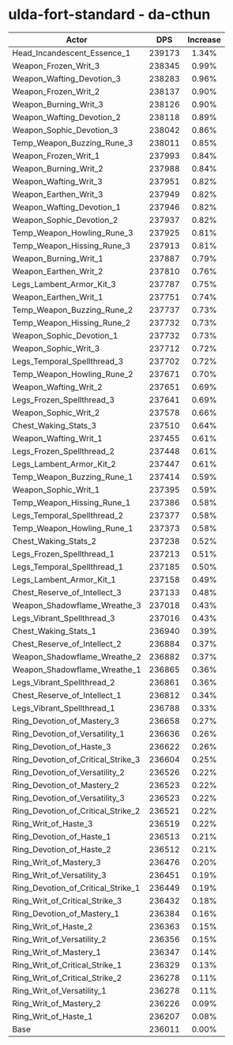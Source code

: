 # ulda-fort-standard - da-cthun
| Actor | DPS | Increase |
|---|:---:|:---:|
|Head_Incandescent_Essence_1|239173|1.34%|
|Weapon_Frozen_Writ_3|238345|0.99%|
|Weapon_Wafting_Devotion_3|238283|0.96%|
|Weapon_Frozen_Writ_2|238137|0.90%|
|Weapon_Burning_Writ_3|238126|0.90%|
|Weapon_Wafting_Devotion_2|238118|0.89%|
|Weapon_Sophic_Devotion_3|238042|0.86%|
|Temp_Weapon_Buzzing_Rune_3|238011|0.85%|
|Weapon_Frozen_Writ_1|237993|0.84%|
|Weapon_Burning_Writ_2|237988|0.84%|
|Weapon_Wafting_Writ_3|237951|0.82%|
|Weapon_Earthen_Writ_3|237949|0.82%|
|Weapon_Wafting_Devotion_1|237946|0.82%|
|Weapon_Sophic_Devotion_2|237937|0.82%|
|Temp_Weapon_Howling_Rune_3|237925|0.81%|
|Temp_Weapon_Hissing_Rune_3|237913|0.81%|
|Weapon_Burning_Writ_1|237887|0.79%|
|Weapon_Earthen_Writ_2|237810|0.76%|
|Legs_Lambent_Armor_Kit_3|237787|0.75%|
|Weapon_Earthen_Writ_1|237751|0.74%|
|Temp_Weapon_Buzzing_Rune_2|237737|0.73%|
|Temp_Weapon_Hissing_Rune_2|237732|0.73%|
|Weapon_Sophic_Devotion_1|237732|0.73%|
|Weapon_Sophic_Writ_3|237712|0.72%|
|Legs_Temporal_Spellthread_3|237702|0.72%|
|Temp_Weapon_Howling_Rune_2|237671|0.70%|
|Weapon_Wafting_Writ_2|237651|0.69%|
|Legs_Frozen_Spellthread_3|237641|0.69%|
|Weapon_Sophic_Writ_2|237578|0.66%|
|Chest_Waking_Stats_3|237510|0.64%|
|Weapon_Wafting_Writ_1|237455|0.61%|
|Legs_Frozen_Spellthread_2|237448|0.61%|
|Legs_Lambent_Armor_Kit_2|237447|0.61%|
|Temp_Weapon_Buzzing_Rune_1|237414|0.59%|
|Weapon_Sophic_Writ_1|237395|0.59%|
|Temp_Weapon_Hissing_Rune_1|237386|0.58%|
|Legs_Temporal_Spellthread_2|237377|0.58%|
|Temp_Weapon_Howling_Rune_1|237373|0.58%|
|Chest_Waking_Stats_2|237238|0.52%|
|Legs_Frozen_Spellthread_1|237213|0.51%|
|Legs_Temporal_Spellthread_1|237185|0.50%|
|Legs_Lambent_Armor_Kit_1|237158|0.49%|
|Chest_Reserve_of_Intellect_3|237133|0.48%|
|Weapon_Shadowflame_Wreathe_3|237018|0.43%|
|Legs_Vibrant_Spellthread_3|237016|0.43%|
|Chest_Waking_Stats_1|236940|0.39%|
|Chest_Reserve_of_Intellect_2|236884|0.37%|
|Weapon_Shadowflame_Wreathe_2|236882|0.37%|
|Weapon_Shadowflame_Wreathe_1|236865|0.36%|
|Legs_Vibrant_Spellthread_2|236861|0.36%|
|Chest_Reserve_of_Intellect_1|236812|0.34%|
|Legs_Vibrant_Spellthread_1|236788|0.33%|
|Ring_Devotion_of_Mastery_3|236658|0.27%|
|Ring_Devotion_of_Versatility_1|236636|0.26%|
|Ring_Devotion_of_Haste_3|236622|0.26%|
|Ring_Devotion_of_Critical_Strike_3|236604|0.25%|
|Ring_Devotion_of_Versatility_2|236526|0.22%|
|Ring_Devotion_of_Mastery_2|236523|0.22%|
|Ring_Devotion_of_Versatility_3|236523|0.22%|
|Ring_Devotion_of_Critical_Strike_2|236521|0.22%|
|Ring_Writ_of_Haste_3|236519|0.22%|
|Ring_Devotion_of_Haste_1|236513|0.21%|
|Ring_Devotion_of_Haste_2|236512|0.21%|
|Ring_Writ_of_Mastery_3|236476|0.20%|
|Ring_Writ_of_Versatility_3|236451|0.19%|
|Ring_Devotion_of_Critical_Strike_1|236449|0.19%|
|Ring_Writ_of_Critical_Strike_3|236432|0.18%|
|Ring_Devotion_of_Mastery_1|236384|0.16%|
|Ring_Writ_of_Haste_2|236363|0.15%|
|Ring_Writ_of_Versatility_2|236356|0.15%|
|Ring_Writ_of_Mastery_1|236347|0.14%|
|Ring_Writ_of_Critical_Strike_1|236329|0.13%|
|Ring_Writ_of_Critical_Strike_2|236278|0.11%|
|Ring_Writ_of_Versatility_1|236278|0.11%|
|Ring_Writ_of_Mastery_2|236226|0.09%|
|Ring_Writ_of_Haste_1|236207|0.08%|
|Base|236011|0.00%|
